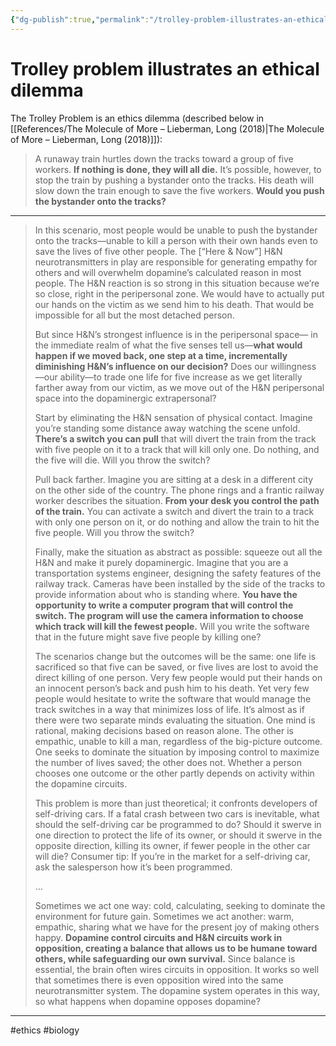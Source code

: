 ```yaml
---
{"dg-publish":true,"permalink":"/trolley-problem-illustrates-an-ethical-dilemma/"}
---
```



# Trolley problem illustrates an ethical dilemma

The Trolley Problem is an ethics dilemma (described below in [[References/The Molecule of More – Lieberman, Long (2018)\|The Molecule of More – Lieberman, Long (2018)]]):

> A runaway train hurtles down the tracks toward a group of five workers. **If nothing is done, they will all die.** It’s possible, however, to stop the train by pushing a bystander onto the tracks. His death will slow down the train enough to save the five workers. **Would you push the bystander onto the tracks?**

---

> In this scenario, most people would be unable to push the bystander onto the tracks—unable to kill a person with their own hands even to save the lives of five other people. The \[“Here & Now”\] H&N neurotransmitters in play are responsible for generating empathy for others and will overwhelm dopamine’s calculated reason in most people. The H&N reaction is so strong in this situation because we’re so close, right in the peripersonal zone. We would have to actually put our hands on the victim as we send him to his death. That would be impossible for all but the most detached person.
>
> But since H&N’s strongest influence is in the peripersonal space— in the immediate realm of what the five senses tell us—**what would happen if we moved back, one step at a time, incrementally diminishing H&N’s influence on our decision?** Does our willingness —our ability—to trade one life for five increase as we get literally farther away from our victim, as we move out of the H&N peripersonal space into the dopaminergic extrapersonal?
>
> Start by eliminating the H&N sensation of physical contact. Imagine you’re standing some distance away watching the scene unfold. **There’s a switch you can pull** that will divert the train from the track with five people on it to a track that will kill only one. Do nothing, and the five will die. Will you throw the switch?
>
> Pull back farther. Imagine you are sitting at a desk in a different city on the other side of the country. The phone rings and a frantic railway worker describes the situation. **From your desk you control the path of the train.** You can activate a switch and divert the train to a track with only one person on it, or do nothing and allow the train to hit the five people. Will you throw the switch?
>
> Finally, make the situation as abstract as possible: squeeze out all the H&N and make it purely dopaminergic. Imagine that you are a transportation systems engineer, designing the safety features of the railway track. Cameras have been installed by the side of the tracks to provide information about who is standing where. **You have the opportunity to write a computer program that will control the switch. The program will use the camera information to choose which track will kill the fewest people.** Will you write the software that in the future might save five people by killing one?
>
> The scenarios change but the outcomes will be the same: one life is sacrificed so that five can be saved, or five lives are lost to avoid the direct killing of one person. Very few people would put their hands on an innocent person’s back and push him to his death. Yet very few people would hesitate to write the software that would manage the track switches in a way that minimizes loss of life. It’s almost as if there were two separate minds evaluating the situation. One mind is rational, making decisions based on reason alone. The other is empathic, unable to kill a man, regardless of the big-picture outcome. One seeks to dominate the situation by imposing control to maximize the number of lives saved; the other does not. Whether a person chooses one outcome or the other partly depends on activity within the dopamine circuits.
> 
> This problem is more than just theoretical; it confronts developers of self-driving cars. If a fatal crash between two cars is inevitable, what should the self-driving car be programmed to do? Should it swerve in one direction to protect the life of its owner, or should it swerve in the opposite direction, killing its owner, if fewer people in the other car will die? Consumer tip: If you’re in the market for a self-driving car, ask the salesperson how it’s been programmed.
> 
> …
> 
> Sometimes we act one way: cold, calculating, seeking to dominate the environment for future gain. Sometimes we act another: warm, empathic, sharing what we have for the present joy of making others happy. **Dopamine control circuits and H&N circuits work in opposition, creating a balance that allows us to be humane toward others, while safeguarding our own survival.** Since balance is essential, the brain often wires circuits in opposition. It works so well that sometimes there is even opposition wired into the same neurotransmitter system. The dopamine system operates in this way, so what happens when dopamine opposes dopamine?

---
#ethics #biology
